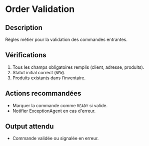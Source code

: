 # Order Validation

## Description
Règles métier pour la validation des commandes entrantes.

## Vérifications
1. Tous les champs obligatoires remplis (client, adresse, produits).
2. Statut initial correct (`NEW`).
3. Produits existants dans l’inventaire.

## Actions recommandées
- Marquer la commande comme `READY` si valide.
- Notifier ExceptionAgent en cas d'erreur.

## Output attendu
- Commande validée ou signalée en erreur.
